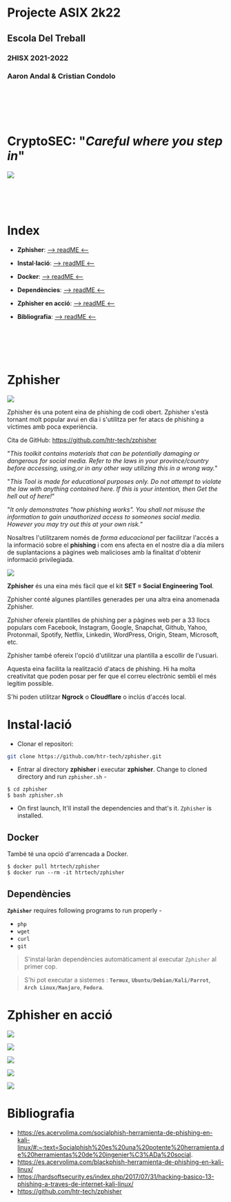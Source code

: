 # __Projecte ASIX 2k22__
## __Escola Del Treball__
### __2HISX 2021-2022__
### __Aaron Andal & Cristian Condolo__


<br>
<br>
<br>
<br>

# __CryptoSEC__: "_Careful where you step in_"


![](https://github.com/KeshiKiD03/asixproject2k22/blob/main/Photos/CryptoSECLogo.png?raw=true)




<br>
<br>
<br>




# __Index__

+ **Zphisher**: [--> readME <--](#zphisher)

+ **Instal·lació**: [--> readME <--](#installació)

+ **Docker**: [--> readME <--](#docker)

+ **Dependències**: [--> readME <--](#dependències)

+ **Zphisher en acció**: [--> readME <--](#zphisher-en-acció)

+ **Bibliografia**: [--> readME <--](#bibliografia)

<br>
<br>
<br>
<br>

# __Zphisher__

![](https://github.com/htr-tech/zphisher/blob/master/.imgs/logo.png?raw=true)

Zphisher és una potent eina de phishing de codi obert. Zphisher s'està tornant molt popular avui en dia i s'utilitza per fer atacs de phishing a víctimes amb poca experiència. 

Cita de GitHub: https://github.com/htr-tech/zphisher

"_This toolkit contains materials that can be potentially damaging or dangerous for social media. Refer to the laws in your province/country before accessing, using,or in any other way utilizing this in a wrong way._"

"_This Tool is made for educational purposes only. Do not attempt to violate the law with anything contained here. If this is your intention, then Get the hell out of here!_"

"_It only demonstrates "how phishing works". You shall not misuse the information to gain unauthorized access to someones social media. However you may try out this at your own risk._"

Nosaltres l'utilitzarem només de _forma educacional_ per facilitzar l'accés a la informació sobre el __phishing__ i com ens afecta en el nostre día a día milers de suplantacions a pàgines web malicioses amb la finalitat d'obtenir informació privilegiada.

![](https://github.com/KeshiKiD03/asixproject2k22/blob/main/Photos/ZPISHER.PNG?raw=true)

__Zphisher__ és una eina més fàcil que el kit __SET = Social Engineering Tool__.

Zphisher conté algunes plantilles generades per una altra eina anomenada Zphisher. 

Zphisher ofereix plantilles de phishing per a pàgines web per a 33 llocs populars com Facebook, Instagram, Google, Snapchat, Github, Yahoo, Protonmail, Spotify, Netflix, Linkedin, WordPress, Origin, Steam, Microsoft, etc.

Zphisher també ofereix l'opció d'utilitzar una plantilla a escollir de l'usuari. 

Aquesta eina facilita la realització d'atacs de phishing. Hi ha molta creativitat que poden posar per fer que el correu electrònic sembli el més legítim possible.

S'hi poden utilitzar __Ngrock__ o __Cloudflare__ o inclús d'accés local.

# __Instal·lació__

* Clonar el repositori:

```bash
git clone https://github.com/htr-tech/zphisher.git
```

- Entrar al directory __zphisher__ i executar __zphisher__. Change to cloned directory and run `zphisher.sh` -
```
$ cd zphisher
$ bash zphisher.sh
```

- On first launch, It'll install the dependencies and that's it. `Zphisher` is installed.

## __Docker__

També té una opció d'arrencada a Docker.

```
$ docker pull htrtech/zphisher
$ docker run --rm -it htrtech/zphisher
```

## __Dependències__

**`Zphisher`** requires following programs to run properly - 
- `php`
- `wget`
- `curl`
- `git`

> S'instal·laràn dependències automàticament al executar `Zphisher` al primer cop.

> S'hi pot executar a sistemes : **`Termux`**, **`Ubuntu/Debian/Kali/Parrot`**, **`Arch Linux/Manjaro`**, **`Fedora`**.

# __Zphisher en acció__

![](https://github.com/KeshiKiD03/asixproject2k22/blob/main/Photos/ZPISHER1.PNG?raw=true)

![](https://github.com/KeshiKiD03/asixproject2k22/blob/main/Photos/ZPISHER2.PNG?raw=true)

![](https://github.com/KeshiKiD03/asixproject2k22/blob/main/Photos/ZPISHER3.PNG?raw=true)

![](https://github.com/KeshiKiD03/asixproject2k22/blob/main/Photos/ZPISHER4.PNG?raw=true)

![](https://github.com/KeshiKiD03/asixproject2k22/blob/main/Photos/ZPISHER5.PNG?raw=true)

# __Bibliografia__

- https://es.acervolima.com/socialphish-herramienta-de-phishing-en-kali-linux/#:~:text=Socialphish%20es%20una%20potente%20herramienta,de%20herramientas%20de%20ingenier%C3%ADa%20social.
- https://es.acervolima.com/blackphish-herramienta-de-phishing-en-kali-linux/
- https://hardsoftsecurity.es/index.php/2017/07/31/hacking-basico-13-phishing-a-traves-de-internet-kali-linux/
- https://github.com/htr-tech/zphisher